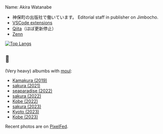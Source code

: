 Name: Akira Watanabe

+ 神保町の出版社で働いています。 Editorial staff in publisher on Jimbocho.
+ [VSCode extensions](https://marketplace.visualstudio.com/publishers/awtnb)
+ [Qiita](https://qiita.com/AWtnb)（ほぼ更新停止）
+ [Zenn](https://zenn.dev/awtnb)

[![Top Langs](https://github-readme-stats.vercel.app/api/top-langs/?username=AWtnb&layout=compact&theme=bear)](https://github.com/AWtnb/)

##  📸

(Very heavy) albumbs with [moul](https://github.com/moul-co/moul):

+ [Kamakura (2019)](https://awtnb-album-2019-kamakura.netlify.app/)
+ [sakura (2021)](https://awtnb-album-2021-sakura.netlify.app/)
+ [seaparadise (2022)](https://awtnb-album-2022-03-seaparadise.netlify.app/)
+ [sakura (2022)](https://awtnb-album-2022-04-sakura.netlify.app/)
+ [Kobe (2022)](https://awtnb-album-2022-09-kobe.netlify.app/)
+ [sakura (2023)](https://awtnb-album-2023-03-sakura.netlify.app/)
+ [Kyoto (2023)](https://awtnb-album-2023-07-kyoto.netlify.app/)
+ [Kobe (2023)](https://awtnb-album-2023-09-kobe.netlify.app/)

 Recent photos are on [PixelFed](https://pixelfed.social/awtnbjp).

